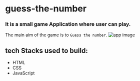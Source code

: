 # guess-the-number
### It is a small game Application where user can play.
The main aim of the game is to `Guess the number`.
![app image](https://user-images.githubusercontent.com/89634533/190730425-e58ae527-360a-4d2c-9ffa-0f25014b6002.jpg)
## tech Stacks used to build:
  - HTML
  - CSS
  - JavaScript
